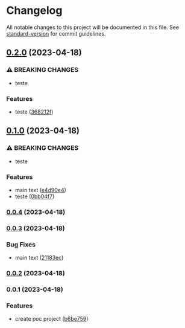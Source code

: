 # Changelog

All notable changes to this project will be documented in this file. See [standard-version](https://github.com/conventional-changelog/standard-version) for commit guidelines.

## [0.2.0](https://github.com/dennissiq/poc-standard-version/compare/v0.1.0...v0.2.0) (2023-04-18)


### ⚠ BREAKING CHANGES

* teste

### Features

* teste ([368212f](https://github.com/dennissiq/poc-standard-version/commit/368212fd3d0a1e413562f635ba0c1513f8524237))

## [0.1.0](https://github.com/dennissiq/poc-standard-version/compare/v0.0.4...v0.1.0) (2023-04-18)


### ⚠ BREAKING CHANGES

* teste

### Features

* main text ([e4d90e4](https://github.com/dennissiq/poc-standard-version/commit/e4d90e49772c525d109c11072c03eb745a6af650))
* teste ([0bb04f7](https://github.com/dennissiq/poc-standard-version/commit/0bb04f7370004cb576fea86d3d2167eef39a43d8))

### [0.0.4](https://github.com/dennissiq/poc-standard-version/compare/v0.0.3...v0.0.4) (2023-04-18)

### [0.0.3](https://github.com/dennissiq/poc-standard-version/compare/v0.0.2...v0.0.3) (2023-04-18)


### Bug Fixes

* main text ([21183ec](https://github.com/dennissiq/poc-standard-version/commit/21183ec18adb40969acea3df56a50f997d09ce9c))

### [0.0.2](https://github.com/dennissiq/poc-standard-version/compare/v0.0.1...v0.0.2) (2023-04-18)

### 0.0.1 (2023-04-18)


### Features

* create poc project ([b6be759](https://github.com/dennissiq/poc-standard-version/commit/b6be7597af034a847b513adb6ae2d1c8d59498bf))
